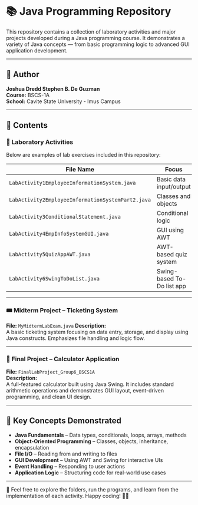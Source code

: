# 📚 Java Programming Repository

This repository contains a collection of laboratory activities and major projects developed during a Java programming course. It demonstrates a variety of Java concepts — from basic programming logic to advanced GUI application development.

---

## 👤 Author  
**Joshua Dredd Stephen B. De Guzman**  
**Course:** BSCS-1A  
**School:** Cavite State University - Imus Campus

---


## 📌 Contents
### 🧪 Laboratory Activities

Below are examples of lab exercises included in this repository:

| File Name | Focus |
|-----------|-------|
| `LabActivity1EmployeeInformationSystem.java` | Basic data input/output |
| `LabActivity2EmployeeInformationSystemPart2.java` | Classes and objects |
| `LabActivity3ConditionalStatement.java` | Conditional logic |
| `LabActivity4EmpInfoSystemGUI.java` | GUI using AWT |
| `LabActivity5QuizAppAWT.java` | AWT-based quiz system |
| `LabActivity6SwingToDoList.java` | Swing-based To-Do list app |

---
### 🎟️ Midterm Project – Ticketing System  
**File:** `MyMidtermLabExam.java` 
**Description:**  
A basic ticketing system focusing on data entry, storage, and display using Java constructs. Emphasizes file handling and logic flow.

---

### 🧮 Final Project – Calculator Application  
**File:** `FinalLabProject_Group6_BSCS1A`  
**Description:**  
A full-featured calculator built using Java Swing. It includes standard arithmetic operations and demonstrates GUI layout, event-driven programming, and clean UI design.

---

## 🧠 Key Concepts Demonstrated

- **Java Fundamentals** – Data types, conditionals, loops, arrays, methods  
- **Object-Oriented Programming** – Classes, objects, inheritance, encapsulation  
- **File I/O** – Reading from and writing to files  
- **GUI Development** – Using AWT and Swing for interactive UIs  
- **Event Handling** – Responding to user actions  
- **Application Logic** – Structuring code for real-world use cases

---

📌 Feel free to explore the folders, run the programs, and learn from the implementation of each activity. Happy coding! 👨‍💻
